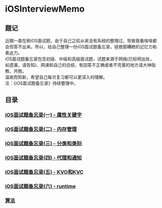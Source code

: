 # iOSInterviewMemo

## 题记
近期一直在刷iOS面试题，由于自己之前从来没有系统的整理过，导致我看啥啥都会但答不出来。所以，给自己整理一份iOS面试题备忘录，拯救那糟糕的记忆力和表达力。  
iOS面试题备忘录包含初级、中级和高级面试题，试题来源于网络(已标明出处，如遗漏，请告知)、网课和自己的总结，有回答不正确或者不完善的地方请大神指教，共勉。  
温故而知新，希望自己每次复习都可以更深入的理解。  
注：《iOS面试题备忘录》持续整理中。

## 目录

### [iOS面试题备忘录(一) - 属性关键字](https://github.com/mickychiang/iOSInterviewMemo/blob/master/InterviewSummary/PropertyModifier.md)  
### [iOS面试题备忘录(二) - 内存管理](https://github.com/mickychiang/iOSInterviewMemo/blob/master/InterviewSummary/memoryManagement.md)    
### [iOS面试题备忘录(三) - 分类和类别](https://github.com/mickychiang/iOSInterviewMemo/blob/master/InterviewSummary/CategoryAndExtension.md)  
### [iOS面试题备忘录(四) - 代理和通知](https://github.com/mickychiang/iOSInterviewMemo/blob/master/InterviewSummary/DelegateAndNSNotification.md)  
### [iOS面试题备忘录(五) - KVO和KVC](https://github.com/mickychiang/iOSInterviewMemo/blob/master/InterviewSummary/KVOAndKVC.md)  
### [iOS面试题备忘录(六) - runtime](https://github.com/mickychiang/iOSInterviewMemo/blob/master/InterviewSummary/runtime.md)  
### [算法](https://github.com/mickychiang/iOSInterviewMemo/blob/master/Algorithm/Algorithm.md)


